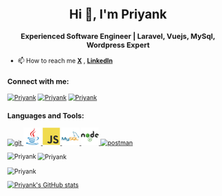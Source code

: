 <h1 align="center">Hi 👋, I'm Priyank</h1>
<h3 align="center">Experienced Software Engineer | Laravel, Vuejs, MySql, Wordpress Expert</h3>

- 📫 How to reach me **[X](https://x.com/gohilpriyank)** , **[LinkedIn](https://www.linkedin.com/in/gohilpriyank/)**

<h3 align="left">Connect with me:</h3>
<p align="left">
<a href="https://www.linkedin.com/in/gohilpriyank/" target="blank"><img align="center" src="https://raw.githubusercontent.com/rahuldkjain/github-profile-readme-generator/master/src/images/icons/Social/linked-in-alt.svg" alt="Priyank" height="30" width="40" /></a>
<a href="https://x.com/gohilpriyank" target="blank"><img align="center" src="https://upload.wikimedia.org/wikipedia/commons/5/53/X_logo_2023_original.svg" alt="Priyank" height="30" width="40" /></a>
<a href="https://stackoverflow.com/users/3559070/priyank" target="blank"><img align="center" src="https://stackoverflow.design/assets/img/logos/so/logo-stackoverflow.svg" alt="Priyank" height="30" width="40" /></a>
</p>

<h3 align="left">Languages and Tools:</h3>
<p align="left">
<a href="https://git-scm.com/" target="_blank" rel="noreferrer"> <img src="https://www.vectorlogo.zone/logos/git-scm/git-scm-icon.svg" alt="git" width="40" height="40"/> </a> 
<a href="https://www.java.com" target="_blank" rel="noreferrer"> <img src="https://raw.githubusercontent.com/devicons/devicon/master/icons/java/java-original.svg" alt="java" width="40" height="40"/> </a> 
<a href="https://developer.mozilla.org/en-US/docs/Web/JavaScript" target="_blank" rel="noreferrer"> <img src="https://raw.githubusercontent.com/devicons/devicon/master/icons/javascript/javascript-original.svg" alt="javascript" width="40" height="40"/> </a>
<a href="https://www.mysql.com/" target="_blank" rel="noreferrer"> <img src="https://raw.githubusercontent.com/devicons/devicon/master/icons/mysql/mysql-original-wordmark.svg" alt="mysql" width="40" height="40"/> </a>
<a href="https://nodejs.org" target="_blank" rel="noreferrer"> <img src="https://raw.githubusercontent.com/devicons/devicon/master/icons/nodejs/nodejs-original-wordmark.svg" alt="nodejs" width="40" height="40"/> </a> 
<a href="https://postman.com" target="_blank" rel="noreferrer"> <img src="https://www.vectorlogo.zone/logos/getpostman/getpostman-icon.svg" alt="postman" width="40" height="40"/> </a> 
</p>

<p><img align="left" src="https://github-readme-stats.vercel.app/api/top-langs?username=priyank57&show_icons=true&locale=en&layout=compact" alt="Priyank" /></p>

<p>&nbsp;<img align="center" src="https://github-readme-stats.vercel.app/api?username=priyank57&show_icons=true&locale=en" alt="Priyank" /></p>

<p><img align="center" src="https://github-readme-streak-stats.herokuapp.com/?user=priyank57&" alt="Priyank" /></p>

[![Priyank's GitHub stats](https://github-readme-stats.vercel.app/api?username=priyank57)](https://github.com/priyank57/github-readme-stats)
